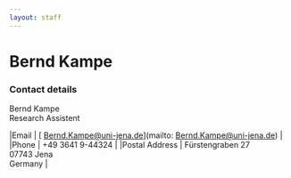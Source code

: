 ```yaml
---
layout: staff
---
```


# Bernd Kampe

### Contact details
Bernd Kampe<br/>
Research Assistent

|Email | [	Bernd.Kampe@uni-jena.de](mailto:	Bernd.Kampe@uni-jena.de) |
|Phone | +49 3641 9-44324 |
|Postal Address | Fürstengraben 27<br/> 07743 Jena<br/> Germany |
